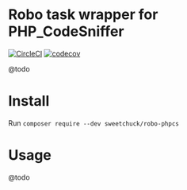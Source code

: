 
# Robo task wrapper for PHP_CodeSniffer

[![CircleCI](https://circleci.com/gh/Sweetchuck/robo-phpcs.svg?style=svg)](https://circleci.com/gh/Sweetchuck/robo-phpcs)
[![codecov](https://codecov.io/gh/Sweetchuck/robo-phpcs/branch/1.x/graph/badge.svg)](https://codecov.io/gh/Sweetchuck/robo-phpcs)

@todo


# Install

Run `composer require --dev sweetchuck/robo-phpcs`


# Usage

@todo
